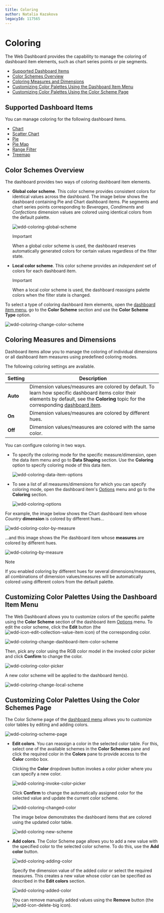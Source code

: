 ```yaml
---
title: Coloring
author: Natalia Kazakova
legacyId: 117565
---
```

# Coloring
The Web Dashboard provides the capability to manage the coloring of dashboard item elements, such as chart series points or pie segments.
* [Supported Dashboard Items](#supporteditems)
* [Color Schemes Overview](#overview)
* [Coloring Measures and Dimensions](#coloring)
* [Customizing Color Palettes Using the Dashboard Item Menu](#customizedim)
* [Customizing Color Palettes Using the Color Scheme Page](#customizecpp)

## <a name="supporteditems"/>Supported Dashboard Items
You can manage coloring for the following dashboard items.
* [Chart](../dashboard-item-settings/chart.md)
* [Scatter Chart](../dashboard-item-settings/scatter-chart.md)
* [Pie](../dashboard-item-settings/pies.md)
* [Pie Map](../dashboard-item-settings/geo-point-maps/pie-map.md)
* [Range Filter](../dashboard-item-settings/range-filter.md)
* [Treemap](../dashboard-item-settings/treemap.md)

## <a name="overview"/>Color Schemes Overview
The dashboard provides two ways of coloring dashboard item elements.
* **Global color scheme**. This color scheme provides consistent colors for identical values across the dashboard. The image below shows the dashboard containing Pie and Chart dashboard items. Pie segments and chart series points corresponding to _Beverages_, _Condiments_ and _Confections_ dimension values are colored using identical colors from the default palette.
	
	![wdd-coloring-global-scheme](../../../images/img126076.png)
	
	> [!IMPORTANT]
	> When a global color scheme is used, the dashboard reserves automatically generated colors for certain values regardless of the filter state.
* **Local color scheme**. This color scheme provides an _independent_ set of colors for each dashboard item.
	
	> [!IMPORTANT]
	> When a local color scheme is used, the dashboard reassigns palette colors when the filter state is changed.

To select a type of coloring dashboard item elements, open the [dashboard item menu](../ui-elements/dashboard-item-menu.md), go to the **Color Scheme** section and use the **Color Scheme Type** option.

![wdd-coloring-change-color-scheme](../../../images/img126079.png)

## <a name="coloring"/>Coloring Measures and Dimensions
Dashboard items allow you to manage the coloring of individual dimensions or all dashboard item measures using predefined coloring modes.

The following coloring settings are available.

| Setting | Description |
|---|---|
| **Auto** | Dimension values/measures are colored by default. To learn how specific dashboard items color their elements by default, see the **Coloring** topic for the corresponding [dashboard item](../dashboard-item-settings.md). |
| **On** | Dimension values/measures are colored by different hues. |
| **Off** | Dimension values/measures are colored with the same color. |

You can configure coloring in two ways.
* To specify the coloring mode for the specific measure/dimension, open the data item menu and go to **Data Shaping** section. Use the **Coloring** option to specify coloring mode of this data item.
	
	![wdd-coloring-data-item-options](../../../images/img126109.png)
* To see a list of all measures/dimensions for which you can specify coloring mode, open the dashboard item's [Options](../ui-elements/dashboard-item-menu.md) menu and go to the **Coloring** section.
	
	![wdd-coloring-options](../../../images/img126086.png)

For example, the image below shows the Chart dashboard item whose _Country_ **dimension** is colored by different hues...

![wdd-coloring-color-by-measure](../../../images/img126084.png)

...and this image shows the Pie dashboard item whose **measures** are colored by different hues.

![wdd-coloring-by-measure](../../../images/img126108.png)

> [!NOTE]
> If you enabled coloring by different hues for several dimensions/measures, all combinations of dimension values/measures will be automatically colored using different colors from the default palette.

## <a name="customizedim"/>Customizing Color Palettes Using the Dashboard Item Menu
The Web Dashboard allows you to customize colors of the specific palette using the **Color Scheme** section of the dashboard item [Options](../ui-elements/dashboard-item-menu.md) menu. To edit the color scheme, click the **Edit** button (the ![wdd-icon-edit-collection-value-item](../../../images/img126050.png) icon) of the corresponding color.

![wdd-coloring-change-dashboard-item-color-scheme](../../../images/img126112.png)

Then, pick any color using the RGB color model in the invoked color picker and click **Confirm** to change the color.

![wdd-coloring-color-picker](../../../images/img126125.png)

A new color scheme will be applied to the dashboard item(s).

![wdd-coloring-change-local-scheme](../../../images/img126127.png)

## <a name="customizecpp"/>Customizing Color Palettes Using the Color Schemes Page
The Color Scheme page of the [dashboard menu](../ui-elements/dashboard-menu.md) allows you to customize color tables by editing and adding colors.

![wdd-coloring-scheme-page](../../../images/img126124.png)
* **Edit colors**. You can reassign a color in the selected color table. For this, select one of the available schemes in the **Color Schemes** pane and click the required color in the **Colors** pane to provide access to the **Color** combo box.
	
	Clicking the **Color** dropdown button invokes a color picker where you can specify a new color.
	
	![wdd-coloring-invoke-color-picker](../../../images/img126133.png)
	
	Click **Confirm** to change the automatically assigned color for the selected value and update the current color scheme.
	
	![wdd-coloring-changed-color](../../../images/img126122.png)
	
	The image below demonstrates the dashboard items that are colored using the updated color table.
	
	![wdd-coloring-new-scheme](../../../images/img126123.png)
* **Add colors**. The Color Scheme page allows you to add a new value with the specified color to the selected color scheme. To do this, use the **Add color** button.
	
	![wdd-coloring-adding-color](../../../images/img126969.png)
	
	Specify the dimension value of the added color or select the required measures. This creates a new value whose color can be specified as described in the **Edit colors** section.
	
	![wdd-coloring-added-color](../../../images/img126964.png)
	
	You can remove manually added values using the **Remove** button (the ![wdd-icon-delete-big](../../../images/img126104.png) icon).